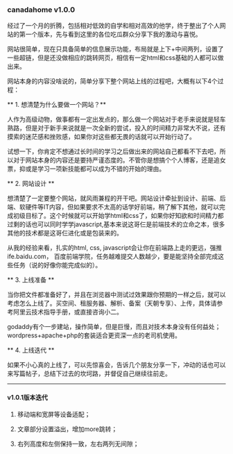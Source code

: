 ### canadahome v1.0.0 

经过了一个月的折腾，包括相对低效的自学和相对高效的他学，终于整出了个人网站的第一个版本，先与看到这里的各位吃瓜群众分享下我的激动与喜悦。

网站很简单，现在只具备简单的信息展示功能，布局就是上下+中间两列，设置了一些超链，但是还没做相应的跳转网页，相信有一定html和css基础的人都可以做出来。

网站本身的内容没啥说的，简单分享下整个网站上线的过程吧，大概有以下4个过程：

** 1. 想清楚为什么要做一个网站？**

人作为高级动物，做事都有一定出发点的，那么做一个网站对于老手来说就是轻车熟路，但是对于新手来说就是一次全新的尝试，投入的时间精力非常大不说，还有摸索的迷茫感和挫败感，如果你对这些都无畏的话就可以开始行动了。

试想一下，你肯定不想通过长时间的学习之后做出来的网站自己都看不下去吧，所以对于网站本身的内容还是要持严谨态度的。不管你是想搞个个人博客，还是追女票，抑或是学习一项新技能都可以成为不错的开始的理由。

** 2. 网站设计 **

想清楚了一定要整个网站，就风雨兼程的开干吧。网站设计牵扯到设计、前端、后端、软硬件等IT内容，但如果要求不太高的话学好前端，稍了解下其他，就可以完成初级目标了。这个时候就可以开始学html和css了，如果你好知欲和时间精力都过剩的话也可以同时学学javascript,基本来说这哥仨是前端技术的立命之本，很多其他的技术都是这哥仨进化或是包装来的。

从我的经验来看，扎实的html, css, javascript会让你在前端路上走的更远，强推 ife.baidu.com， 百度前端学院，任务越难提交人数越少，要是能坚持全部完成这些任务（说的好像你能完成似的）。

** 3. 上线准备 **

当你把文件都准备好了，并且在浏览器中测试过效果跟你预期的一样之后，就可以考虑怎么上线了。买空间、租服务器、解析、备案（天朝专享）、上传，具体请参考阿里云技术指导手册，或直接咨询小二。

godaddy有个一步建站，操作简单，但是巨慢，而且对技术本身没有任何益处；wordpress+apache+php的套装适合更资深一点的老司机使用。

** 4. 上线迭代 **

如果不小心真的上线了，可以先惊喜会，告诉几个朋友分享一下，冲动的话也可以来写篇帖子，总结下过去的坎坷路，并督促自己继续往前走。

***

#### v1.0.1版本迭代

1. 移动端和宽屏等设备适配；

2. 文章部分设置溢出，增加more跳转；

3. 右列高度和左侧保持一致，左右两列无间隙；